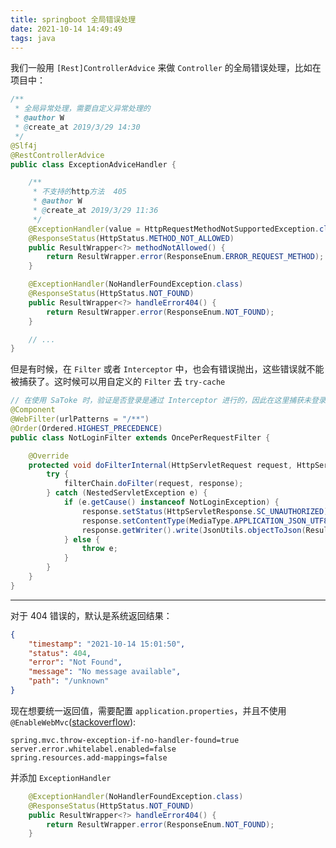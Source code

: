 ```yaml
---
title: springboot 全局错误处理
date: 2021-10-14 14:49:49
tags: java
---
```

我们一般用 `[Rest]ControllerAdvice` 来做 `Controller` 的全局错误处理，比如在项目中：
```java
/**
 * 全局异常处理，需要自定义异常处理的
 * @author W
 * @create_at 2019/3/29 14:30
 */
@Slf4j
@RestControllerAdvice
public class ExceptionAdviceHandler {

    /**
     * 不支持的http方法  405
     * @author W
     * @create_at 2019/3/29 11:36
     */
    @ExceptionHandler(value = HttpRequestMethodNotSupportedException.class)
    @ResponseStatus(HttpStatus.METHOD_NOT_ALLOWED)
    public ResultWrapper<?> methodNotAllowed() {
        return ResultWrapper.error(ResponseEnum.ERROR_REQUEST_METHOD);
    }

    @ExceptionHandler(NoHandlerFoundException.class)
    @ResponseStatus(HttpStatus.NOT_FOUND)
    public ResultWrapper<?> handleError404() {
        return ResultWrapper.error(ResponseEnum.NOT_FOUND);
    }

    // ...
}
```
但是有时候，在 `Filter` 或者 `Interceptor` 中，也会有错误抛出，这些错误就不能被捕获了。这时候可以用自定义的 `Filter` 去 `try-cache`

```java
// 在使用 SaToke 时，验证是否登录是通过 Interceptor 进行的，因此在这里捕获未登录的错误
@Component
@WebFilter(urlPatterns = "/**")
@Order(Ordered.HIGHEST_PRECEDENCE)
public class NotLoginFilter extends OncePerRequestFilter {

    @Override
    protected void doFilterInternal(HttpServletRequest request, HttpServletResponse response, FilterChain filterChain) throws ServletException, IOException {
        try {
            filterChain.doFilter(request, response);
        } catch (NestedServletException e) {
            if (e.getCause() instanceof NotLoginException) {
                response.setStatus(HttpServletResponse.SC_UNAUTHORIZED);
                response.setContentType(MediaType.APPLICATION_JSON_UTF8_VALUE);
                response.getWriter().write(JsonUtils.objectToJson(ResultWrapper.error(ResponseEnum.INVALID_TOKEN)));
            } else {
                throw e;
            }
        }
    }
}
```

---
对于 404 错误的，默认是系统返回结果：
```json
{
    "timestamp": "2021-10-14 15:01:50",
    "status": 404,
    "error": "Not Found",
    "message": "No message available",
    "path": "/unknown"
}
```
现在想要统一返回值，需要配置 `application.properties`，并且不使用 `@EnableWebMvc`([stackoverflow](https://stackoverflow.com/questions/30917782/spring-boot-404-error-custom-error-response-rest?answertab=active#tab-top)):

```properties
spring.mvc.throw-exception-if-no-handler-found=true
server.error.whitelabel.enabled=false
spring.resources.add-mappings=false
```

并添加 `ExceptionHandler`
```java
    @ExceptionHandler(NoHandlerFoundException.class)
    @ResponseStatus(HttpStatus.NOT_FOUND)
    public ResultWrapper<?> handleError404() {
        return ResultWrapper.error(ResponseEnum.NOT_FOUND);
    }
```